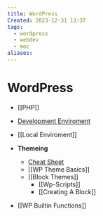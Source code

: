 ```yaml
---
title: WordPress
Created: 2023-12-31 13:37
tags:
  - wordpress
  - webdev
  - moc
aliases:
---
```

# WordPress
- [[PHP]] 
- [Development Enviroment](https://yoast.com/wordpress-theme-anatomy/)
- [[Local Enviroment]]

- **Themeing**
	- [Cheat Sheet](https://yoast.com/wordpress-theme-anatomy/)
	- [[WP Theme Basics]]
	- [[Block Themes]]
		- [[Wp-Scripts]]
		- [[Creating A Block]]

- [[WP Builtin Functions]]



